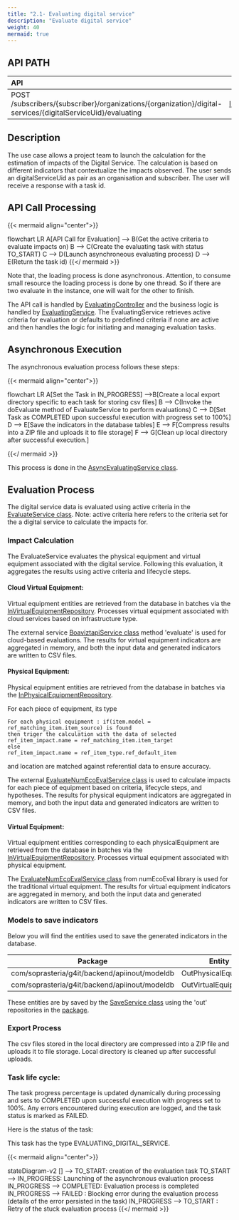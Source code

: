```yaml
---
title: "2.1- Evaluating digital service"
description: "Evaluate digital service"
weight: 40
mermaid: true
---
```


## API PATH

| API                                                                                                         | Swagger                                                                                                              | Use Cases                                                                                                                      |
|:------------------------------------------------------------------------------------------------------------|----------------------------------------------------------------------------------------------------------------------|:-------------------------------------------------------------------------------------------------------------------------------|
| POST /subscribers/{subscriber}/organizations/{organization}/digital-services/{digitalServiceUid}/evaluating | [Input/Output](https://saas-g4it.com/api/swagger-ui/index.html#/inventory-evaluating/launchEvaluatingDigitalService) | [Estimate a digital service]({{% ref "/2-functional-documentation/use_cases/uc_digital_services/uc4_launch_estimation.md" %}}) |

## Description

The use case allows a project team to launch the calculation for the estimation of impacts of the Digital Service. The
calculation is based on different indicators that contextualize the impacts observed. The user sends an
digitalServiceUid as pair as an organisation and subscriber.
The user will receive a response with a task id.

## API Call Processing

{{< mermaid align="center">}}

flowchart LR
A[API Call for Evaluation] --> B(Get the active criteria to evaluate impacts on)
B --> C(Create the evaluating task with status TO_START)
C --> D(Launch asynchroneous evaluating process)
D --> E(Return the task id)
{{</ mermaid >}}

Note that, the loading process is done asynchronous.
Attention, to consume small resource the loading process is done by one thread. So if there are two evaluate
in the instance, one will wait for the other to finish.

The API call is handled
by [EvaluatingController](https://github.com/G4ITTeam/g4it/blob/main/services/backend/src/main/java/com/soprasteria/g4it/backend/apievaluating/controller/EvaluatingController.java)
and the business logic is handled
by [EvaluatingService](https://github.com/G4ITTeam/g4it/blob/main/services/backend/src/main/java/com/soprasteria/g4it/backend/apievaluating/business/EvaluatingService.java).
The EvaluatingService retrieves active criteria for evaluation or defaults to predefined criteria if none are active and
then handles the logic for initiating and managing evaluation tasks.

## Asynchronous Execution

The asynchronous evaluation process follows these steps:

{{< mermaid align="center">}}

flowchart LR
A[Set the Task in IN_PROGRESS] -->B[Create a local export directory specific to each task for storing csv files]
B --> C(Invoke the doEvaluate method of EvaluateService to perform evaluations)
C --> D[Set Task as COMPLETED upon successful execution with progress set to 100%]
D --> E[Save the indicators in the database tables]
E --> F[Compress results into a ZIP file and uploads it to file storage]
F --> G[Clean up local directory after successful execution.]

{{</ mermaid >}}

This process is done in
the [AsyncEvaluatingService class](https://github.com/G4ITTeam/g4it/blob/main/services/backend/src/main/java/com/soprasteria/g4it/backend/apievaluating/business/asyncevaluatingservice/AsyncEvaluatingService.java).

## Evaluation Process

The digital service data is evaluated using active criteria in
the [EvaluateService class](https://github.com/G4ITTeam/g4it/blob/main/services/backend/src/main/java/com/soprasteria/g4it/backend/apievaluating/business/asyncevaluatingservice/EvaluateService.java).
Note: active criteria here refers to the criteria set for the a digital service to calculate the impacts for.

### Impact Calculation

The EvaluateService evaluates the physical equipment and virtual equipment associated with the digital service.
Following this evaluation, it aggregates the results using active criteria and lifecycle steps.

#### Cloud Virtual Equipment:

Virtual equipment entities are retrieved from the database in batches via
the [InVirtualEquipmentRepository](https://github.com/G4ITTeam/g4it/blob/main/services/backend/src/main/java/com/soprasteria/g4it/backend/apiinout/repository/InVirtualEquipmentRepository.java).
Processes virtual equipment associated with cloud services based on infrastructure type.

The external
service [BoaviztapiService class](https://github.com/G4ITTeam/g4it/blob/main/services/backend/src/main/java/com/soprasteria/g4it/backend/apievaluating/business/asyncevaluatingservice/engine/boaviztapi/EvaluateBoaviztapiService.java)
method 'evaluate' is used for cloud-based evaluations.
The results for virtual equipment indicators are aggregated in memory, and both the input data and generated indicators
are written to CSV files.

#### Physical Equipment:

Physical equipment entities are retrieved from the database in batches via
the [InPhysicalEquipmentRepository](https://github.com/G4ITTeam/g4it/blob/main/services/backend/src/main/java/com/soprasteria/g4it/backend/apiinout/repository/InPhysicalEquipmentRepository.java).

For each piece of equipment, its type

```shell
For each physical equipment : if(item.model = ref_matching_item.item_source) is found
then triger the calculation with the data of selected ref_item_impact.name = ref_matching_item.item_target
else
ref_item_impact.name = ref_item_type.ref_default_item

```

and location are matched against referential data to ensure accuracy.

The
external [EvaluateNumEcoEvalService class](https://github.com/G4ITTeam/g4it/blob/main/services/backend/src/main/java/com/soprasteria/g4it/backend/apievaluating/business/asyncevaluatingservice/engine/numecoeval/EvaluateNumEcoEvalService.java)
is used to calculate impacts for each piece of equipment based on criteria, lifecycle steps, and hypotheses.
The results for physical equipment indicators are aggregated in memory, and both the input data and generated indicators
are written to CSV files.

#### Virtual Equipment:

Virtual equipment entities corresponding to each physicalEquipment are retrieved from the database in batches via
the [InVirtualEquipmentRepository](https://github.com/G4ITTeam/g4it/blob/main/services/backend/src/main/java/com/soprasteria/g4it/backend/apiinout/repository/InVirtualEquipmentRepository.java).
Processes virtual equipment associated with physical equipment.

The [EvaluateNumEcoEvalService class](https://github.com/G4ITTeam/g4it/blob/main/services/backend/src/main/java/com/soprasteria/g4it/backend/apievaluating/business/asyncevaluatingservice/engine/numecoeval/EvaluateNumEcoEvalService.java)
from numEcoEval library is used for the traditional virtual equipment.
The results for virtual equipment indicators are aggregated in memory, and both the input data and generated indicators
are written to CSV files.

### Models to save indicators

Below you will find the entities used to save the generated indicators in the database.

| Package                                       | Entity               | table                                                                                                                           |
|-----------------------------------------------|----------------------|---------------------------------------------------------------------------------------------------------------------------------|
| com/soprasteria/g4it/backend/apiinout/modeldb | OutPhysicalEquipment | [out_physical_equipment](../../db_documentation/information_system_and_digital_service_output_data/digital_service_output_data) |
| com/soprasteria/g4it/backend/apiinout/modeldb | OutVirtualEquipment  | [out_virtual_equipment](../../db_documentation/information_system_and_digital_service_output_data/digital_service_output_data)  |

These entities are by saved by
the [SaveService class](https://github.com/G4ITTeam/g4it/blob/main/services/backend/src/main/java/com/soprasteria/g4it/backend/apievaluating/business/asyncevaluatingservice/SaveService.java)
using the 'out' repositories in
the [package](https://github.com/G4ITTeam/g4it/tree/main/services/backend/src/main/java/com/soprasteria/g4it/backend/apiinout/repository).

### Export Process

The csv files stored in the local directory are compressed into a ZIP file and uploads it to file storage.
Local directory is cleaned up after successful uploads.

### Task life cycle:

The task progress percentage is updated dynamically during processing and sets to COMPLETED upon successful execution
with progress set to 100%.
Any errors encountered during execution are logged, and the task status is marked as FAILED.

Here is the status of the task:

This task has the type EVALUATING_DIGITAL_SERVICE.

{{< mermaid align="center">}}

stateDiagram-v2
[] --> TO_START: creation of the evaluation task
TO_START --> IN_PROGRESS: Launching of the asynchronous evaluation process
IN_PROGRESS --> COMPLETED: Evaluation process is completed
IN_PROGRESS --> FAILED : Blocking error during the evaluation process (details of the error persisted in the task)
IN_PROGRESS --> TO_START : Retry of the stuck evaluation process
{{</ mermaid >}}
